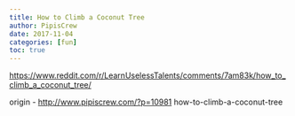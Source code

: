```yaml
---
title: How to Climb a Coconut Tree
author: PipisCrew
date: 2017-11-04
categories: [fun]
toc: true
---
```


https://www.reddit.com/r/LearnUselessTalents/comments/7am83k/how_to_climb_a_coconut_tree/

origin - http://www.pipiscrew.com/?p=10981 how-to-climb-a-coconut-tree